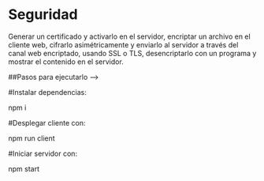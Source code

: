 # Seguridad
Generar un certificado y activarlo en el servidor, encriptar un archivo en el cliente web, cifrarlo asimétricamente y enviarlo al servidor a través del canal web encriptado, usando SSL o TLS, desencriptarlo con un programa y mostrar el contenido en el servidor.

##Pasos para ejecutarlo -->

#Instalar dependencias:

npm i

#Desplegar cliente con:

npm run client

#Iniciar servidor con:

npm start
